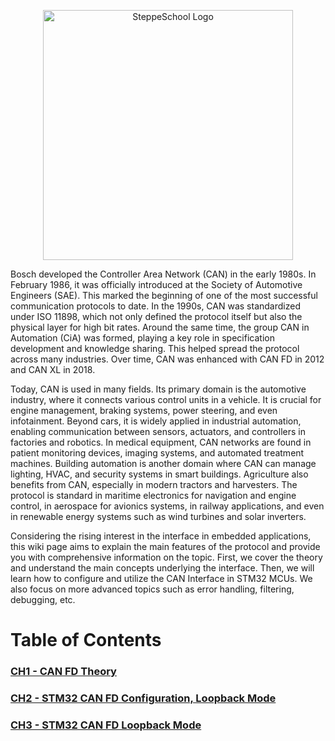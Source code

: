 <p align="center">
<img src="https://res.cloudinary.com/dtomwj847/image/upload/v1755293222/Logo_steppeschool_mpfzom.jpg" alt="SteppeSchool Logo" width="400">
</p>


Bosch developed the Controller Area Network (CAN) in the early 1980s. In February 1986, it was officially introduced at the Society of Automotive Engineers (SAE). This marked the beginning of one of the most successful communication protocols to date. In the 1990s, CAN was standardized under ISO 11898, which not only defined the protocol itself but also the physical layer for high bit rates. Around the same time, the group CAN in Automation (CiA) was formed, playing a key role in specification development and knowledge sharing. This helped spread the protocol across many industries. Over time, CAN was enhanced with CAN FD in 2012 and CAN XL in 2018.

Today, CAN is used in many fields. Its primary domain is the automotive industry, where it connects various control units in a vehicle. It is crucial for engine management, braking systems, power steering, and even infotainment. Beyond cars, it is widely applied in industrial automation, enabling communication between sensors, actuators, and controllers in factories and robotics. In medical equipment, CAN networks are found in patient monitoring devices, imaging systems, and automated treatment machines. Building automation is another domain where CAN can manage lighting, HVAC, and security systems in smart buildings. Agriculture also benefits from CAN, especially in modern tractors and harvesters. The protocol is standard in maritime electronics for navigation and engine control, in aerospace for avionics systems, in railway applications, and even in renewable energy systems such as wind turbines and solar inverters.

Considering the rising interest in the interface in embedded applications, this wiki page aims to explain the main features of the protocol and provide you with comprehensive information on the topic. First, we cover the theory and understand the main concepts underlying the interface. Then, we will learn how to configure and utilize the CAN Interface in STM32 MCUs. We also focus on more advanced topics such as error handling, filtering, debugging, etc. 

# Table of Contents
### [CH1 - CAN FD Theory](https://github.com/Steppeschool/STM32-CAN-Course/wiki/CH1-%E2%80%90-Controller-Area-Network-(CAN)-Theory)
### [CH2 - STM32 CAN FD Configuration, Loopback Mode](https://github.com/Steppeschool/STM32-CAN-Course/wiki/CH2-%E2%80%90-STM32-CAN-FD-Peripheral-Configuration,-Loop%E2%80%90back-Mode)
### [CH3 - STM32 CAN FD Loopback Mode](https://github.com/Steppeschool/STM32-CAN-Course/wiki/CH3-%E2%80%90-STM32-FD-CAN-Loopback-Mode:-transmitting-receiving-frame)

